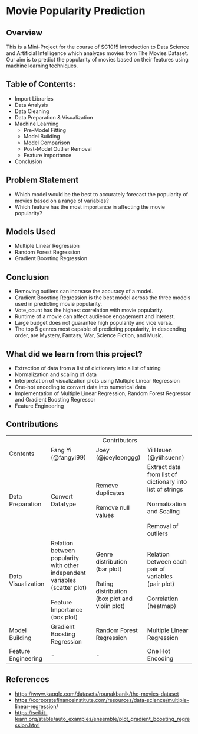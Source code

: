 # Movie Popularity Prediction

## Overview
This is a Mini-Project for the course of SC1015 Introduction to Data Science and Artificial Intelligence which analyzes movies from The Movies Dataset. Our aim is to predict the popularity of movies based on their features using machine learning techniques.

## Table of Contents:
- Import Libraries
- Data Analysis
- Data Cleaning
- Data Preparation & Visualization
- Machine Learning
    - Pre-Model Fitting
    - Model Building
    - Model Comparison
    - Post-Model Outlier Removal
    - Feature Importance
- Conclusion


## Problem Statement
- Which model would be the best to accurately forecast the popularity of movies based on a range of variables?
- Which feature has the most importance in affecting the movie popularity?
 

## Models Used
- Multiple Linear Regression
- Random Forest Regression
- Gradient Boosting Regression

## Conclusion
- Removing outliers can increase the accuracy of a model. 
- Gradient Boosting Regression is the best model across the three models used in predicting movie popularity. 
- Vote_count has the highest correlation with movie popularity. 
- Runtime of a movie can affect audience engagement and interest.
- Large budget does not guarantee high popularity and vice versa.
- The top 5 genres most capable of predicting popularity, in descending order, are Mystery, Fantasy, War, Science Fiction, and Music.


## What did we learn from this project?
- Extraction of data from a list of dictionary into a list of string
- Normalization and scaling of data
- Interpretation of visualization plots using Multiple Linear Regression
- One-hot encoding to convert data into numerical data
- Implementation of Multiple Linear Regression, Random Forest Regressor and Gradient Boosting Regressor
- Feature Engineering

## Contributions
<table>
  <tr>
    <td></td>
    <td colspan=3; align="center">Contributors</td>
  </tr>
  <tr>
    <td>Contents</td>
    <td>Fang Yi (@fangyi99)</td>
    <td>Joey (@joeyleonggg)</td>
    <td>Yi Hsuen (@yiihsuenn)</td>
  </tr>
  <tr>
  <td>Data Preparation</td>
  <td>Convert Datatype</td>
  <td>Remove duplicates<br><br>Remove null values</td>
  <td>Extract data from list of dictionary into list of strings<br><br>Normalization and Scaling<br><br>Removal of outliers</td>
  </tr>
  <tr>
    <td>Data Visualization</td>
    <td>Relation between popularity with other independent variables<br>(scatter plot)<br><br>Feature Importance<br>(box plot)</td>
    <td>Genre distribution<br>(bar plot)<br><br>Rating distribution<br>(box plot and violin plot)</td>
    <td>Relation between each pair of variables<br>(pair plot)<br><br>Correlation<br>(heatmap)</td>
  </tr>
  <tr>
    <td>Model Building</td>
    <td>Gradient Boosting Regression</td>
    <td>Random Forest Regression </td>
    <td>Multiple Linear Regression</td>
  </tr>
  <tr>
    <td>Feature Engineering</td>
    <td>-</td>
    <td>-</td>
    <td>One Hot Encoding</td>
  </tr>
</table>

## References
- https://www.kaggle.com/datasets/rounakbanik/the-movies-dataset
- https://corporatefinanceinstitute.com/resources/data-science/multiple-linear-regression/
- https://scikit-learn.org/stable/auto_examples/ensemble/plot_gradient_boosting_regression.html

